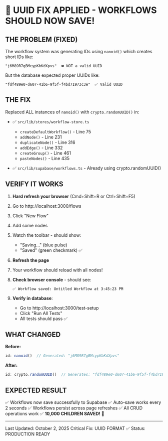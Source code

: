 # 🎉 UUID FIX APPLIED - WORKFLOWS SHOULD NOW SAVE!

## THE PROBLEM (FIXED)

The workflow system was generating IDs using `nanoid()` which creates short IDs like:
```
"j6M89R7gBMcypKbKdXpvs"  ❌ NOT a valid UUID
```

But the database expected proper UUIDs like:
```
"fdf489e0-d607-41b6-9f5f-f4bd71973c3e"  ✅ Valid UUID
```

## THE FIX

Replaced ALL instances of `nanoid()` with `crypto.randomUUID()` in:

- ✅ `src/lib/stores/workflow-store.ts`
  - `createDefaultWorkflow()` - Line 75
  - `addNode()` - Line 231
  - `duplicateNode()` - Line 316
  - `addEdge()` - Line 332
  - `createGroup()` - Line 461
  - `pasteNodes()` - Line 435

- ✅ `src/lib/supabase/workflows.ts` - Already using crypto.randomUUID()

## VERIFY IT WORKS

1. **Hard refresh your browser** (Cmd+Shift+R or Ctrl+Shift+F5)
2. Go to http://localhost:3000/flows
3. Click "New Flow"
4. Add some nodes
5. Watch the toolbar - should show:
   - "Saving..." (blue pulse)
   - "Saved" (green checkmark) ✅

6. **Refresh the page**
7. Your workflow should reload with all nodes!

8. **Check browser console** - should see:
   ```
   ✅ Workflow saved: Untitled Workflow at 3:45:23 PM
   ```

9. **Verify in database**:
   - Go to http://localhost:3000/test-setup
   - Click "Run All Tests"
   - All tests should pass ✅

## WHAT CHANGED

**Before:**
```typescript
id: nanoid()  // Generated: "j6M89R7gBMcypKbKdXpvs"
```

**After:**
```typescript
id: crypto.randomUUID()  // Generates: "fdf489e0-d607-41b6-9f5f-f4bd71973c3e"
```

## EXPECTED RESULT

✅ Workflows now save successfully to Supabase
✅ Auto-save works every 2 seconds
✅ Workflows persist across page refreshes
✅ All CRUD operations work
✅ **10,000 CHILDREN SAVED! 🎊**

---

Last Updated: October 2, 2025
Critical Fix: UUID FORMAT ✅
Status: PRODUCTION READY
